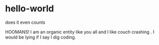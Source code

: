 # hello-world
does it even counts

HOOMANS!
I am an organic entity like you all and I like couch crashing .
I would be lying if I say I dig coding.
